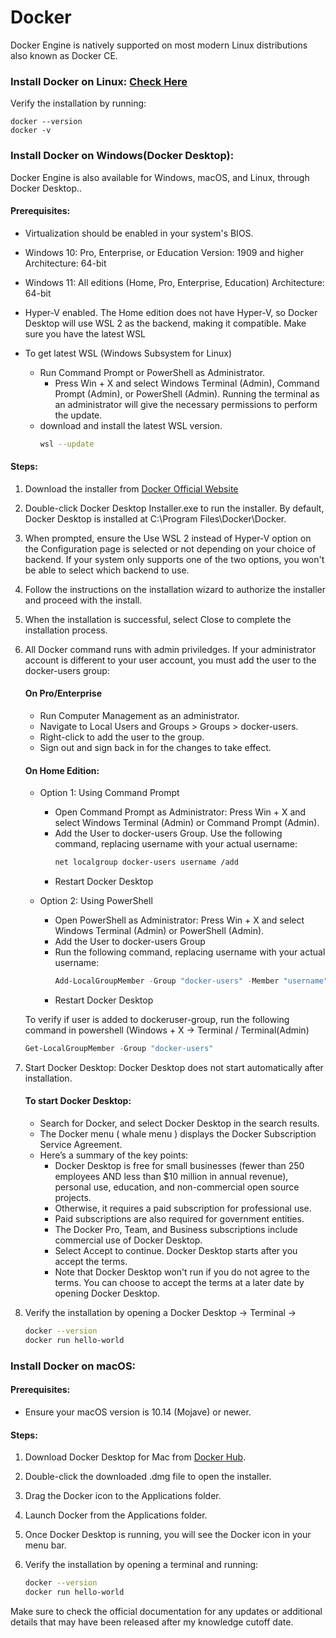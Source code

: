 # Docker

Docker Engine is natively supported on most modern Linux distributions also known as Docker CE. 

### Install Docker on Linux: [Check Here](https://docs.docker.com/engine/install/)

Verify the installation by running:
  
    docker --version
    docker -v
    
### Install Docker on Windows(Docker Desktop):

Docker Engine is also available for Windows, macOS, and Linux, through Docker Desktop..

#### Prerequisites:
- Virtualization should be enabled in your system's BIOS.
- Windows 10: Pro, Enterprise, or Education
Version: 1909 and higher
Architecture: 64-bit

- Windows 11: All editions (Home, Pro, Enterprise, Education)
Architecture: 64-bit

- Hyper-V enabled. The Home edition does not have Hyper-V, so Docker Desktop will use WSL 2 as the backend, making it compatible. Make sure you have the latest WSL
- To get latest WSL (Windows Subsystem for Linux)
    - Run Command Prompt or PowerShell as Administrator.
      - Press Win + X and select Windows Terminal (Admin), Command Prompt (Admin), or PowerShell (Admin).
Running the terminal as an administrator will give the necessary permissions to perform the update.
    - download and install the latest WSL version.
      ```bash
      wsl --update
  
#### Steps:
1. Download the installer from [Docker Official Website](https://docs.docker.com/desktop/install/windows-install/) 

2. Double-click Docker Desktop Installer.exe to run the installer. By default, Docker Desktop is installed at C:\Program Files\Docker\Docker.

3. When prompted, ensure the Use WSL 2 instead of Hyper-V option on the Configuration page is selected or not depending on your choice of backend.
   If your system only supports one of the two options, you won't be able to select which backend to use.

4. Follow the instructions on the installation wizard to authorize the installer and proceed with the install.

5. When the installation is successful, select Close to complete the installation process.

6. All Docker command runs with admin priviledges. If your administrator account is different to your user account, you must add the user to the docker-users group:
   #### On Pro/Enterprise
    - Run Computer Management as an administrator.
    - Navigate to Local Users and Groups > Groups > docker-users.
    - Right-click to add the user to the group.
    - Sign out and sign back in for the changes to take effect.
  
   #### On Home Edition:
    - Option 1: Using Command Prompt
        - Open Command Prompt as Administrator: Press Win + X and select Windows Terminal (Admin) or Command Prompt (Admin).
        - Add the User to docker-users Group. Use the following command, replacing username with your actual username:
            ```bash
            net localgroup docker-users username /add
        - Restart Docker Desktop


    - Option 2: Using PowerShell
        - Open PowerShell as Administrator: Press Win + X and select Windows Terminal (Admin) or PowerShell (Admin).
        - Add the User to docker-users Group
        - Run the following command, replacing username with your actual username:
          ```powershell
          Add-LocalGroupMember -Group "docker-users" -Member "username"
        - Restart Docker Desktop

    To verify if user is added to dockeruser-group, run the following command in powershell (Windows + X -> Terminal / Terminal(Admin)
   ```powershell
   Get-LocalGroupMember -Group "docker-users"

8. Start Docker Desktop: Docker Desktop does not start automatically after installation.
   #### To start Docker Desktop:
    - Search for Docker, and select Docker Desktop in the search results.
    - The Docker menu ( whale menu ) displays the Docker Subscription Service Agreement.
    - Here’s a summary of the key points:
        - Docker Desktop is free for small businesses (fewer than 250 employees AND less than $10 million in annual revenue), personal use, education, and non-commercial open source projects.
        - Otherwise, it requires a paid subscription for professional use.
        - Paid subscriptions are also required for government entities.
        - The Docker Pro, Team, and Business subscriptions include commercial use of Docker Desktop.
        - Select Accept to continue. Docker Desktop starts after you accept the terms.
        - Note that Docker Desktop won't run if you do not agree to the terms. You can choose to accept the terms at a later date by opening Docker Desktop.
9. Verify the installation by opening a Docker Desktop -> Terminal ->
    ```bash
    docker --version
    docker run hello-world
    ```


### Install Docker on macOS:

#### Prerequisites:
- Ensure your macOS version is 10.14 (Mojave) or newer.

#### Steps:

1. Download Docker Desktop for Mac from [Docker Hub](https://hub.docker.com/editions/community/docker-ce-desktop-mac).

2. Double-click the downloaded .dmg file to open the installer.

3. Drag the Docker icon to the Applications folder.

4. Launch Docker from the Applications folder.

5. Once Docker Desktop is running, you will see the Docker icon in your menu bar.

6. Verify the installation by opening a terminal and running:
    ```bash
    docker --version
    docker run hello-world
    ```

Make sure to check the official documentation for any updates or additional details that may have been released after my knowledge cutoff date.
